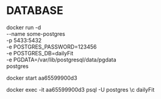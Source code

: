 # DATABASE
docker run -d \
	--name some-postgres \
    -p 5433:5432 \
	-e POSTGRES_PASSWORD=123456 \
    -e POSTGRES_DB=dailyFit \
	-e PGDATA=/var/lib/postgresql/data/pgdata \
	postgres

docker start aa65599900d3

docker exec -it aa65599900d3 psql -U postgres
\c dailyFit


# 